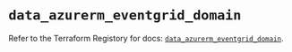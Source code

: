 # `data_azurerm_eventgrid_domain`

Refer to the Terraform Registory for docs: [`data_azurerm_eventgrid_domain`](https://registry.terraform.io/providers/hashicorp/azurerm/3.55.0/docs/data-sources/eventgrid_domain).
